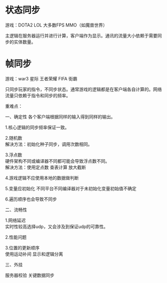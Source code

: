 # 状态同步
游戏：DOTA2 LOL 大多数FPS MMO（如魔兽世界）

主逻辑在服务器运行并进行计算，客户端作为显示。通讯的流量大小依赖于需要同步的实体数量。

# 帧同步 
游戏：war3 星际 王者荣耀 FIFA 街霸

只同步玩家的指令，不同步状态。通常游戏的逻辑都是在客户端各自计算的。网络流量只依赖于指令和同步的频率。

重难点：

一、确定性 各个客户端根据同样的输入得到同样的输出。

1.核心逻辑的同步频率保证一致。

2.随机数\
解决方法：初始化种子同步，调用次数相同。

3.浮点数\
硬件架构不同或编译器不同都可能会导致浮点数不同。\
解决方法：使用定点数 查表计算 放大截断 

4.游戏逻辑不应使用本地的数据做判断

5.变量应初始化 不同平台不同编译器对于未初始化变量初始值不确定

6.遍历顺序也会导致不同步

二、流畅性

1.网络延迟\
实时性较高选择udp，又会涉及到保证udp的可靠性。

2.性能问题

3.位置的更新顺序\
使用运动补间 显示和逻辑分离

三、外挂

服务器校验 关键数据同步
